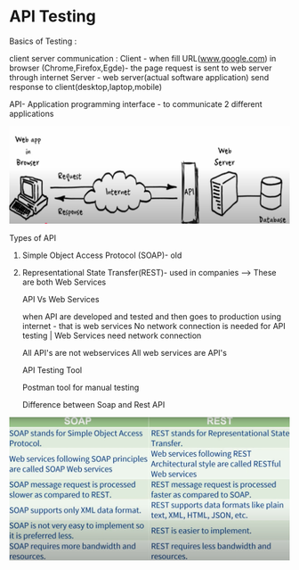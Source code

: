 # API Testing
 Basics of Testing :

client server communication :
Client - when fill URL(www.google.com) in browser (Chrome,Firefox,Egde)- the page request is sent to web server through internet
Server - web server(actual software application) send response to client(desktop,laptop,mobile)


API- Application programming interface - to communicate 2 different applications

![image_alt](https://github.com/anumhub/API-Testing----POSTMAN/blob/2b2262bc4deab3d3302d7a153afd5c9e39db7d5a/Screenshot%202025-06-10%20at%2012.53.40%20PM.png)

Types of API 

1. Simple Object Access Protocol (SOAP)- old 
2. Representational State Transfer(REST)- used in companies  -->  These are both Web Services

   API Vs Web Services

   when API are developed and tested and then goes to production using internet - that is web services
   No network connection is needed for API testing | Web Services need network connection 
   

   All API's are not webservices
   All web services are API's

   API Testing Tool 

   Postman tool for manual testing

   Difference between Soap and Rest API

![image_alt](https://github.com/anumhub/API-Testing----POSTMAN/blob/7eae5b029725dabdf7818c0f6b96b7ae758f2f43/Screenshot%202025-06-10%20at%203.09.57%20PM.png)

   


